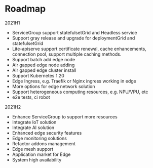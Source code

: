 # Roadmap

2021H1

- ServiceGroup support statefulsetGrid and Headless service
- Support gray release and upgrade for deploymentGrid and statefulsetGrid
- Lite-apiserve support certificate renewal, cache enhancements, connection pool, support multiple caching methods.
- Support batch add edge node
- Air gapped edge node adding
- Air gapped edge cluster install
- Support Kubernetes 1.20
- Edge Ingress, e.g. Traefik or Nginx ingress working in edge
- More options for edge network solution
- Support heterogeneous computing resources, e.g. NPU/VPU, etc
- e2e tests, ci robot

2021H2

- Enhance ServiceGroup to support more resources
- Integrate IoT solution
- Integrate AI solution
- Enhanced edge security features
- Edge monitoring solutions
- Refactor addons management
- Edge mesh support
- Application market for Edge
- System high availability

